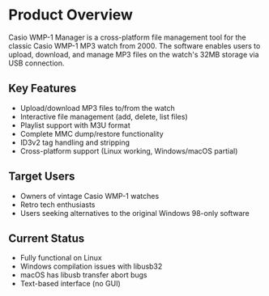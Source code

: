# Product Overview

Casio WMP-1 Manager is a cross-platform file management tool for the classic Casio WMP-1 MP3 watch from 2000. The software enables users to upload, download, and manage MP3 files on the watch's 32MB storage via USB connection.

## Key Features
- Upload/download MP3 files to/from the watch
- Interactive file management (add, delete, list files)
- Playlist support with M3U format
- Complete MMC dump/restore functionality
- ID3v2 tag handling and stripping
- Cross-platform support (Linux working, Windows/macOS partial)

## Target Users
- Owners of vintage Casio WMP-1 watches
- Retro tech enthusiasts
- Users seeking alternatives to the original Windows 98-only software

## Current Status
- Fully functional on Linux
- Windows compilation issues with libusb32
- macOS has libusb transfer abort bugs
- Text-based interface (no GUI)
